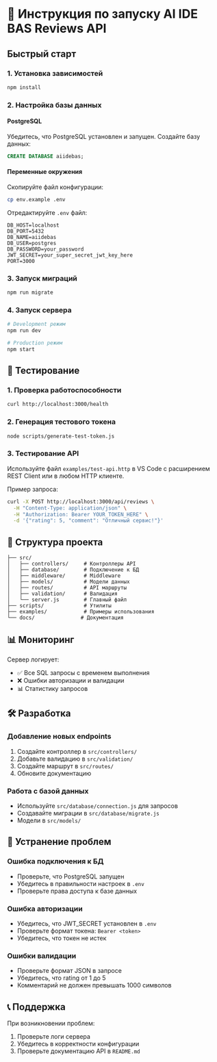 # 🚀 Инструкция по запуску AI IDE BAS Reviews API

## Быстрый старт

### 1. Установка зависимостей
```bash
npm install
```

### 2. Настройка базы данных

#### PostgreSQL
Убедитесь, что PostgreSQL установлен и запущен. Создайте базу данных:
```sql
CREATE DATABASE aiidebas;
```

#### Переменные окружения
Скопируйте файл конфигурации:
```bash
cp env.example .env
```

Отредактируйте `.env` файл:
```env
DB_HOST=localhost
DB_PORT=5432
DB_NAME=aiidebas
DB_USER=postgres
DB_PASSWORD=your_password
JWT_SECRET=your_super_secret_jwt_key_here
PORT=3000
```

### 3. Запуск миграций
```bash
npm run migrate
```

### 4. Запуск сервера
```bash
# Development режим
npm run dev

# Production режим
npm start
```

## 🧪 Тестирование

### 1. Проверка работоспособности
```bash
curl http://localhost:3000/health
```

### 2. Генерация тестового токена
```bash
node scripts/generate-test-token.js
```

### 3. Тестирование API
Используйте файл `examples/test-api.http` в VS Code с расширением REST Client или в любом HTTP клиенте.

Пример запроса:
```bash
curl -X POST http://localhost:3000/api/reviews \
  -H "Content-Type: application/json" \
  -H "Authorization: Bearer YOUR_TOKEN_HERE" \
  -d '{"rating": 5, "comment": "Отличный сервис!"}'
```

## 🔧 Структура проекта

```
├── src/
│   ├── controllers/     # Контроллеры API
│   ├── database/        # Подключение к БД
│   ├── middleware/      # Middleware
│   ├── models/          # Модели данных
│   ├── routes/          # API маршруты
│   ├── validation/      # Валидация
│   └── server.js        # Главный файл
├── scripts/             # Утилиты
├── examples/            # Примеры использования
└── docs/               # Документация
```

## 📊 Мониторинг

Сервер логирует:
- ✅ Все SQL запросы с временем выполнения
- ❌ Ошибки авторизации и валидации
- 📊 Статистику запросов

## 🛠 Разработка

### Добавление новых endpoints
1. Создайте контроллер в `src/controllers/`
2. Добавьте валидацию в `src/validation/`
3. Создайте маршрут в `src/routes/`
4. Обновите документацию

### Работа с базой данных
- Используйте `src/database/connection.js` для запросов
- Создавайте миграции в `src/database/migrate.js`
- Модели в `src/models/`

## 🚨 Устранение проблем

### Ошибка подключения к БД
- Проверьте, что PostgreSQL запущен
- Убедитесь в правильности настроек в `.env`
- Проверьте права доступа к базе данных

### Ошибка авторизации
- Убедитесь, что JWT_SECRET установлен в `.env`
- Проверьте формат токена: `Bearer <token>`
- Убедитесь, что токен не истек

### Ошибки валидации
- Проверьте формат JSON в запросе
- Убедитесь, что rating от 1 до 5
- Комментарий не должен превышать 1000 символов

## 📞 Поддержка

При возникновении проблем:
1. Проверьте логи сервера
2. Убедитесь в корректности конфигурации
3. Проверьте документацию API в `README.md`

